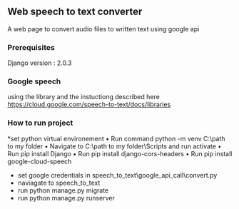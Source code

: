 ## Web speech to text converter

A web page to convert audio files to written text using google api


### Prerequisites

Django version : 2.0.3



### Google speech 
using the library and the instuctiong described here  https://cloud.google.com/speech-to-text/docs/libraries



### How to run project
*set python virtual environement
•	Run command python -m venv C:\path to my folder 
•	Navigate to C:\path to my folder\Scripts and run activate
•	Run pip install Django
•	Run pip install django-cors-headers
•	Run pip install google-cloud-speech
* set google credentials in speech_to_text\google_api_call\convert.py   
* naviagate to speech_to_text
* run python manage.py migrate 
* run python manage.py runserver





